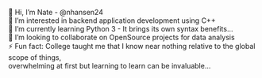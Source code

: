 👋 Hi, I’m Nate - @nhansen24 <br>
👀 I’m interested in backend application development using C++ <br>
🌱 I’m currently learning Python 3 - It brings its own syntax benefits... <br>
💞️ I’m looking to collaborate on OpenSource projects for data analysis <br>
⚡ Fun fact: College taught me that I know near nothing relative to the global scope of things, <br>overwhelming at first but learning to learn can be invaluable...

<!---
nhansen24/nhansen24 is a ✨ special ✨ repository because its `README.md` (this file) appears on your GitHub profile.
You can click the Preview link to take a look at your changes.
--->
